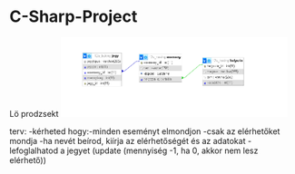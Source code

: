 # C-Sharp-Project
Lö prodzsekt
<img src="https://github.com/KrizsakKornelKaroly/C-Sharp-Project/blob/main/Tablasql.png" alt="Alt text" width="400px">

terv:
-kérheted hogy:-minden eseményt elmondjon
              -csak az elérhetőket mondja
              -ha nevét beírod, kiírja az elérhetőségét és az adatokat
              -lefoglalhatod a jegyet (update (mennyiség -1, ha 0, akkor nem lesz elérhető))

              
              
